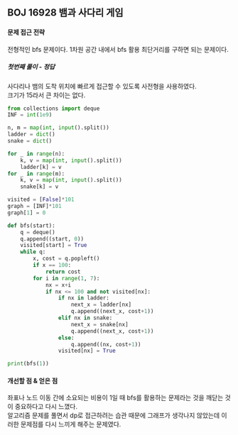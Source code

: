 ## BOJ 16928 뱀과 사다리 게임

#### 문제 접근 전략
전형적인 bfs 문제이다. 1차원 공간 내에서 bfs 활용 최단거리를 구하면 되는 문제이다.

##### 첫번째 풀이 - 정답
사다리나 뱀의 도착 위치에 빠르게 접근할 수 있도록 사전형을 사용하였다.  
크기가 15라서 큰 차이는 없다.
```python
from collections import deque
INF = int(1e9)

n, m = map(int, input().split())
ladder = dict()
snake = dict()

for _ in range(n):
    k, v = map(int, input().split())
    ladder[k] = v
for _ in range(m):
    k, v = map(int, input().split())
    snake[k] = v

visited = [False]*101
graph = [INF]*101
graph[1] = 0

def bfs(start):
    q = deque()
    q.append((start, 0))
    visited[start] = True
    while q:
        x, cost = q.popleft()
        if x == 100:
            return cost
        for i in range(1, 7):
            nx = x+i
            if nx <= 100 and not visited[nx]:
                if nx in ladder:
                    next_x = ladder[nx]
                    q.append((next_x, cost+1))
                elif nx in snake:
                    next_x = snake[nx]
                    q.append((next_x, cost+1))
                else:
                    q.append((nx, cost+1))
                visited[nx] = True

print(bfs(1))
```

#### 개선할 점 & 얻은 점
좌표나 노드 이동 간에 소요되는 비용이 1일 때 bfs를 활용하는 문제라는 것을 깨닫는 것이 중요하다고 다시 느꼈다.  
알고리즘 문제를 풀면서 dp로 접근하려는 습관 때문에 그래프가 생각나지 않았는데 이러한 문제점를 다시 느끼게 해주는 문제였다.